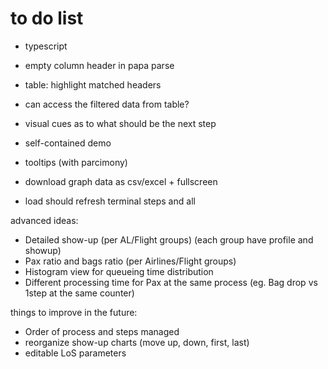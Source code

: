 # to do list

- typescript

- empty column header in papa parse
- table: highlight matched headers
- can access the filtered data from table?

- visual cues as to what should be the next step
- self-contained demo
- tooltips (with parcimony)
- download graph data as csv/excel + fullscreen

- load should refresh terminal steps and all

advanced ideas:
- Detailed show-up (per AL/Flight groups) (each group have profile and showup)
- Pax ratio and bags ratio (per Airlines/Flight groups)
- Histogram view for queueing time distribution
- Different processing time for Pax at the same process (eg. Bag drop vs 1step at the same counter)

things to improve in the future:
- Order of process and steps managed
- reorganize show-up charts (move up, down, first, last)
- editable LoS parameters




